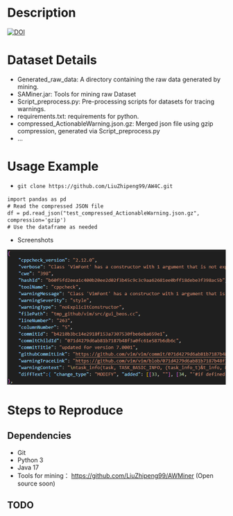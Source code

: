 # Description
[![DOI](https://zenodo.org/badge/727707886.svg)](https://zenodo.org/doi/10.5281/zenodo.10277281)

# Dataset Details
- Generated_raw_data: A directory containing the raw data generated by mining.
- SAMiner.jar: Tools for mining raw Dataset
- Script_preprocess.py: Pre-processing scripts for datasets for tracing warnings.
- requirements.txt: requirements for python.
- compressed_ActionableWarning.json.gz: Merged json file using gzip compression, generated via Script_preprocess.py
- ...

# Usage Example
- `git clone https://github.com/LiuZhipeng99/AW4C.git`


```
import pandas as pd
# Read the compressed JSON file
df = pd.read_json("test_compressed_ActionableWarning.json.gz", compression='gzip')
# Use the dataframe as needed
```

- Screenshots


![](./dataset_screenshots.png)

# Steps to Reproduce
## Dependencies
- Git
- Python 3
- Java 17
- Tools for mining： https://github.com/LiuZhipeng99/AWMiner (Open source soon)

## TODO
